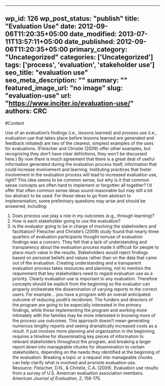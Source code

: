 
---
wp_id: 126
wp_post_status: "publish" 
title: "Evaluation Use"
date: 2012-09-06T11:20:35+05:00
date_modified: 2013-07-11T13:57:11+05:00
date_published: 2012-09-06T11:20:35+05:00
primary_category: "Uncategorized"
categories: ['Uncategorized'] 
tags: ['process', 'evaluation', 'stakeholder use']
seo_title: "evaluation use"
seo_meta_description: ""
summary: ""
featured_image_url: "no image"
slug: "evaluation-use"
url: "https://www.inciter.io/evaluation-use/"
authors: CRC
---

#Content

Use of an evaluation’s findings (i.e., lessons learned) and process use (i.e., evaluation use that takes place before lessons learned are generated and feedback initiated) are two of the clearest, simplest examples of the uses for evaluations. (Fleischer and Christie (2009) offer other examples, but recognizing they don’t have clear definitions, they won’t be discussed here.) By now there is much agreement that there is a great deal of useful information generated during the evaluation process itself, information that could increase involvement and learning.
Instituting practices that foster involvement in the evaluation process will lead to increased evaluation use, right? This idea seems to be common sense, but why is it that common sense concepts are often hard to implement or forgotten all together?
I’d offer that often common sense ideas sound reasonable but may still a bit too abstract to be used. For these ideas to go from abstract to implementation, some preliminary questions may arise and should be answered, including:  
 1) Does process use play a role in my outcomes (e.g., through learning)?  
 2) How is each stakeholder going to use the evaluation?  
 3) Is the evaluator going to be in charge of involving the stakeholders and  
 facilitation?
Fleischer and Christie’s (2009) study found that nearly three quarters of evaluation participants thought nonuse of evaluation findings was a concern. They felt that a lack of understanding and transparency about the evaluation process made it difficult for people to place much value in the results. Stakeholders would reject findings based on personal beliefs and values rather than on the data that came out of the evaluation.
Creating understanding and a transparent evaluation process takes resources and planning, not to mention the requirement that key stakeholders need to regard evaluation use as a priority. Clearly evaluation use is important to any evaluation. Therefore concepts should be explicit from the beginning so the evaluator can properly orchestrate the dissemination of varying reports to the correct users. For example… you have a program with an overall anticipated outcome of reducing youth’s recidivism. The funders and directors of the program are going to be especially interested in the primary findings, while those implementing the program and working more intimately with the families may be more interested in knowing more of the process use outcomes.
This approach doesn’t mean generating numerous lengthy reports and seeing dramatically increased costs as a result. It just involves more planning and organization in the beginning, requires a timeline for disseminating key pieces of information to relevant stakeholders throughout the program, and breaking a larger report down into manageable chunks for dissemination to certain stakeholders, depending on the needs they identified at the beginning of the evaluation.
Breaking a topic or a request into manageable chunks can help clarify what is involved and promote evaluation use.
&nbsp;
Resource: Fleischer, D.N., &amp; Christie, C.A. (2009). Evaluation use results from a survey of U.S. American evaluation association members. _American Journal of Evaluation, 2_, 158-175.

